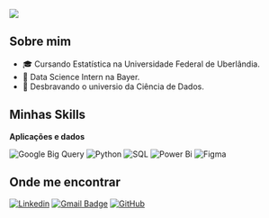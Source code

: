 ![](https://komarev.com/ghpvc/?username=beatrizmoraesm&color=006bed)

## Sobre mim

- 🎓 Cursando Estatística na Universidade Federal de Uberlândia.
- 💼 Data Science Intern na Bayer.
- 🌱 Desbravando o universio da Ciência de Dados.

## Minhas Skills

**Aplicações e dados**

![Google Big Query](https://img.shields.io/badge/-Google%20Big%20Query-333333?style=flat&logo=googlebigquery)
![Python](https://img.shields.io/badge/-Python-333333?style=flat&logo=python)
![SQL](https://img.shields.io/badge/-SQL-333333?style=flat&logo=sql)
![Power Bi](https://img.shields.io/badge/-Power%20Bi-333333?style=flat&logo=powerbi)
![Figma](https://img.shields.io/badge/-Figma-333333?style=flat&logo=figma&logoColor=007ACC)


## Onde me encontrar

[![Linkedin](https://img.shields.io/badge/-Beatriz%20Moraes%20Moreira-blue?style=flat-square&logo=Linkedin&logoColor=white&link=https://www.linkedin.com/in/beatriz-moraes-moreira-8548331a2/)](https://www.linkedin.com/in/beatriz-moraes-moreira-8548331a2/)
[![Gmail Badge](https://img.shields.io/badge/-beatrizmoraestt@outlook.com-006bed?style=flat-square&logo=Gmail&logoColor=white&link=mailto:SEU-EMAIL)](mailto:beatrizmoraestt@outlook.com)
[![GitHub](https://img.shields.io/github/followers/beatrizmoraesm?label=follow&style=social)](https://github.com/beatrizmoraesm)
